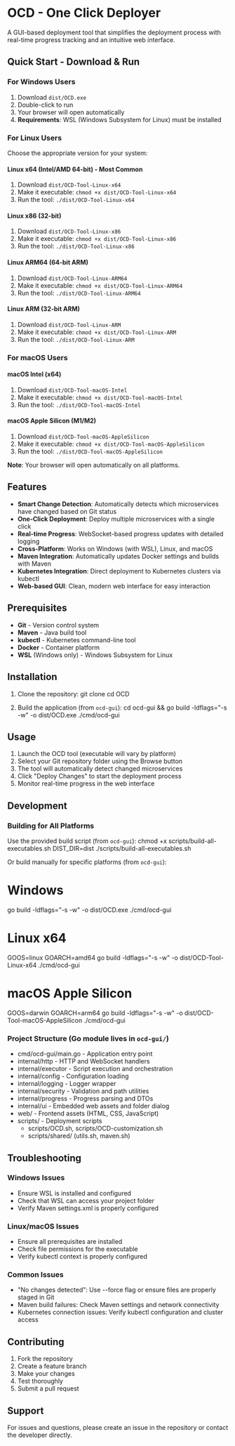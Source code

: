 # OCD - One Click Deployer

A GUI-based deployment tool that simplifies the deployment process with real-time progress tracking and an intuitive web interface.

## Quick Start - Download & Run

### For Windows Users
1. Download `dist/OCD.exe`
2. Double-click to run
3. Your browser will open automatically
4. **Requirements**: WSL (Windows Subsystem for Linux) must be installed

### For Linux Users
Choose the appropriate version for your system:

#### Linux x64 (Intel/AMD 64-bit) - Most Common
1. Download `dist/OCD-Tool-Linux-x64`
2. Make it executable: `chmod +x dist/OCD-Tool-Linux-x64`
3. Run the tool: `./dist/OCD-Tool-Linux-x64`

#### Linux x86 (32-bit)
1. Download `dist/OCD-Tool-Linux-x86`
2. Make it executable: `chmod +x dist/OCD-Tool-Linux-x86`
3. Run the tool: `./dist/OCD-Tool-Linux-x86`

#### Linux ARM64 (64-bit ARM)
1. Download `dist/OCD-Tool-Linux-ARM64`
2. Make it executable: `chmod +x dist/OCD-Tool-Linux-ARM64`
3. Run the tool: `./dist/OCD-Tool-Linux-ARM64`

#### Linux ARM (32-bit ARM)
1. Download `dist/OCD-Tool-Linux-ARM`
2. Make it executable: `chmod +x dist/OCD-Tool-Linux-ARM`
3. Run the tool: `./dist/OCD-Tool-Linux-ARM`

### For macOS Users

#### macOS Intel (x64)
1. Download `dist/OCD-Tool-macOS-Intel`
2. Make it executable: `chmod +x dist/OCD-Tool-macOS-Intel`
3. Run the tool: `./dist/OCD-Tool-macOS-Intel`

#### macOS Apple Silicon (M1/M2)
1. Download `dist/OCD-Tool-macOS-AppleSilicon`
2. Make it executable: `chmod +x dist/OCD-Tool-macOS-AppleSilicon`
3. Run the tool: `./dist/OCD-Tool-macOS-AppleSilicon`

**Note**: Your browser will open automatically on all platforms.

## Features

- **Smart Change Detection**: Automatically detects which microservices have changed based on Git status
- **One-Click Deployment**: Deploy multiple microservices with a single click
- **Real-time Progress**: WebSocket-based progress updates with detailed logging
- **Cross-Platform**: Works on Windows (with WSL), Linux, and macOS
- **Maven Integration**: Automatically updates Docker settings and builds with Maven
- **Kubernetes Integration**: Direct deployment to Kubernetes clusters via kubectl
- **Web-based GUI**: Clean, modern web interface for easy interaction

## Prerequisites

- **Git** - Version control system
- **Maven** - Java build tool
- **kubectl** - Kubernetes command-line tool
- **Docker** - Container platform
- **WSL** (Windows only) - Windows Subsystem for Linux

## Installation

1. Clone the repository:
   git clone <your-repo-url>
   cd OCD

2. Build the application (from `ocd-gui`):
   cd ocd-gui && go build -ldflags="-s -w" -o dist/OCD.exe ./cmd/ocd-gui

## Usage

1. Launch the OCD tool (executable will vary by platform)
2. Select your Git repository folder using the Browse button
3. The tool will automatically detect changed microservices
4. Click "Deploy Changes" to start the deployment process
5. Monitor real-time progress in the web interface

## Development

### Building for All Platforms

Use the provided build script (from `ocd-gui`):
chmod +x scripts/build-all-executables.sh
DIST_DIR=dist ./scripts/build-all-executables.sh

Or build manually for specific platforms (from `ocd-gui`):
# Windows
go build -ldflags="-s -w" -o dist/OCD.exe ./cmd/ocd-gui

# Linux x64
GOOS=linux GOARCH=amd64 go build -ldflags="-s -w" -o dist/OCD-Tool-Linux-x64 ./cmd/ocd-gui

# macOS Apple Silicon
GOOS=darwin GOARCH=arm64 go build -ldflags="-s -w" -o dist/OCD-Tool-macOS-AppleSilicon ./cmd/ocd-gui

### Project Structure (Go module lives in `ocd-gui/`)

- cmd/ocd-gui/main.go - Application entry point
- internal/http - HTTP and WebSocket handlers
- internal/executor - Script execution and orchestration
- internal/config - Configuration loading
- internal/logging - Logger wrapper
- internal/security - Validation and path utilities
- internal/progress - Progress parsing and DTOs
- internal/ui - Embedded web assets and folder dialog
- web/ - Frontend assets (HTML, CSS, JavaScript)
- scripts/ - Deployment scripts
  - scripts/OCD.sh, scripts/OCD-customization.sh
  - scripts/shared/ (utils.sh, maven.sh)

## Troubleshooting

### Windows Issues
- Ensure WSL is installed and configured
- Check that WSL can access your project folder
- Verify Maven settings.xml is properly configured

### Linux/macOS Issues
- Ensure all prerequisites are installed
- Check file permissions for the executable
- Verify kubectl context is properly configured

### Common Issues
- "No changes detected": Use --force flag or ensure files are properly staged in Git
- Maven build failures: Check Maven settings and network connectivity
- Kubernetes connection issues: Verify kubectl configuration and cluster access


## Contributing
1. Fork the repository
2. Create a feature branch
3. Make your changes
4. Test thoroughly
5. Submit a pull request

## Support

For issues and questions, please create an issue in the repository or contact the developer directly.